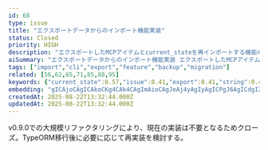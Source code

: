 ```yaml
---
id: 68
type: issue
title: "エクスポートデータからのインポート機能実装"
status: Closed
priority: HIGH
description: "エクスポートしたMCPアイテムとcurrent_stateを再インポートする機能の実装。データ復元、マイグレーション、バックアップリストアに必要"
aiSummary: "エクスポートデータからのインポート機能実装 エクスポートしたMCPアイテムとcurrent_stateを再インポートする機能の実装。データ復元、マイグレーション、バックアップリストアに必要 ## 背景\n\n現在、ExportManager機能により以下の形式でデータをエクスポート可能：\n- 通常アイテム: `{type}/{id}-{slug}.md`\n- current_state: `.syst"
tags: ["import","cli","export","feature","backup","migration"]
related: [56,62,65,71,85,88,95]
keywords: {"current_state":0.57,"issue":0.41,"export":0.41,"string":0.41,"shirokuma":0.33}
embedding: "gICAjoCAgICAkoCKg4CAk4CAgImAioCAgJeAj4yAgIyAgICPgJ6AgICdgI2TgICSgICAjoCZgICAkoCFkYCAkoCAgIeAo4CAgISAgJOAgJyAgICAgKCAgICLgIOPgICjgICAgICegICAh4CAhoCApoCAgIeAiYCAgIuAg4CAgJ8="
createdAt: 2025-08-22T13:32:44.000Z
updatedAt: 2025-08-22T13:32:44.000Z
---
```


v0.9.0での大規模リファクタリングにより、現在の実装は不要となるためクローズ。TypeORM移行後に必要に応じて再実装を検討する。